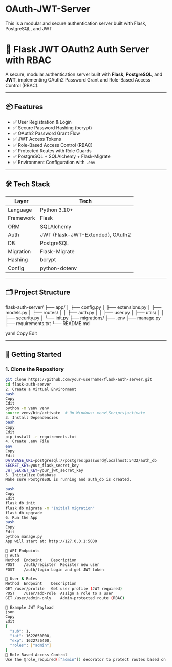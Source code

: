 # OAuth-JWT-Server
This is a modular and secure authentication server built with Flask, PostgreSQL, and JWT
# 🔐 Flask JWT OAuth2 Auth Server with RBAC

A secure, modular authentication server built with **Flask**, **PostgreSQL**, and **JWT**, implementing OAuth2 Password Grant and Role-Based Access Control (RBAC).

---

## 📦 Features

- ✅ User Registration & Login
- ✅ Secure Password Hashing (bcrypt)
- ✅ OAuth2 Password Grant Flow
- ✅ JWT Access Tokens
- ✅ Role-Based Access Control (RBAC)
- ✅ Protected Routes with Role Guards
- ✅ PostgreSQL + SQLAlchemy + Flask-Migrate
- ✅ Environment Configuration with `.env`

---

## 🛠 Tech Stack

| Layer         | Tech                                |
|--------------|-------------------------------------|
| Language      | Python 3.10+                        |
| Framework     | Flask                               |
| ORM           | SQLAlchemy                          |
| Auth          | JWT (Flask-JWT-Extended), OAuth2    |
| DB            | PostgreSQL                          |
| Migration     | Flask-Migrate                       |
| Hashing       | bcrypt                              |
| Config        | python-dotenv                       |

---

## 🗂 Project Structure

flask-auth-server/
├── app/
│ ├── config.py
│ ├── extensions.py
│ ├── models.py
│ ├── routes/
│ │ ├── auth.py
│ │ ├── user.py
│ ├── utils/
│ │ ├── security.py
│ └── init.py
├── migrations/
├── .env
├── manage.py
├── requirements.txt
└── README.md

yaml
Copy
Edit

---

## 🚀 Getting Started

### 1. Clone the Repository

```bash
git clone https://github.com/your-username/flask-auth-server.git
cd flask-auth-server
2. Create a Virtual Environment
bash
Copy
Edit
python -m venv venv
source venv/bin/activate  # On Windows: venv\Scripts\activate
3. Install Dependencies
bash
Copy
Edit
pip install -r requirements.txt
4. Create .env File
env
Copy
Edit
DATABASE_URL=postgresql://postgres:password@localhost:5432/auth_db
SECRET_KEY=your_flask_secret_key
JWT_SECRET_KEY=your_jwt_secret_key
5. Initialize Database
Make sure PostgreSQL is running and auth_db is created.

bash
Copy
Edit
flask db init
flask db migrate -m "Initial migration"
flask db upgrade
6. Run the App
bash
Copy
Edit
python manage.py
App will start at: http://127.0.0.1:5000

🔑 API Endpoints
🔐 Auth
Method	Endpoint	Description
POST	/auth/register	Register new user
POST	/auth/login	Login and get JWT token

👤 User & Roles
Method	Endpoint	Description
GET	/user/profile	Get user profile (JWT required)
POST	/user/add-role	Assign a role to a user
GET	/user/admin-only	Admin-protected route (RBAC)

🧪 Example JWT Payload
json
Copy
Edit
{
  "sub": 1,
  "iat": 1622650000,
  "exp": 1622736400,
  "roles": ["admin"]
}
👮 Role-Based Access Control
Use the @role_required(["admin"]) decorator to protect routes based on user roles.

